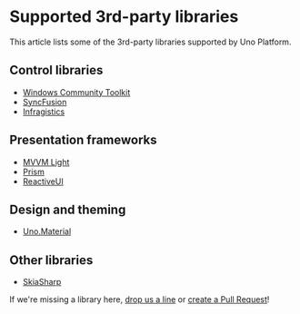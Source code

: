 # Supported 3rd-party libraries

This article lists some of the 3rd-party libraries supported by Uno Platform.

## Control libraries

 * [Windows Community Toolkit](uno-community-toolkit.md)
 * [SyncFusion](https://github.com/syncfusion/Uno.SfChart)
 * [Infragistics](https://www.infragistics.com/products/uno-platform)

## Presentation frameworks

 * [MVVM Light](https://github.com/unoplatform/uno.mvvmlight)
 * [Prism](https://prismlibrary.com/)
 * [ReactiveUI](https://www.reactiveui.net/)

## Design and theming

 * [Uno.Material](features/uno-material.md)

## Other libraries

 * [SkiaSharp](https://www.nuget.org/packages/SkiaSharp.Views.Uno)

If we're missing a library here, [drop us a line](https://github.com/unoplatform/uno/issues/new/choose) or [create a Pull Request](https://github.com/unoplatform/uno/blob/master/doc/articles/supported-libraries.md)!